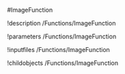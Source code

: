 <!-- MOOSE Object Documentation Stub: Remove this when content is added. -->
#ImageFunction

!description /Functions/ImageFunction

!parameters /Functions/ImageFunction

!inputfiles /Functions/ImageFunction

!childobjects /Functions/ImageFunction
